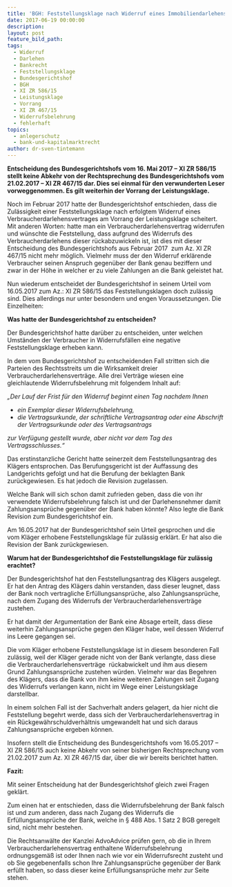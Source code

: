 ```yaml
---
title: 'BGH: Feststellungsklage nach Widerruf eines Immobiliendarlehens nun unter bestimmten Voraussetzungen doch möglich'
date: 2017-06-19 00:00:00
description:
layout: post
feature_bild_path:
tags:
  - Widerruf
  - Darlehen
  - Bankrecht
  - Feststellungsklage
  - Bundesgerichtshof
  - BGH
  - XI ZR 586/15
  - Leistungsklage
  - Vorrang
  - XI ZR 467/15
  - Widerrufsbelehrung
  - fehlerhaft
topics:
  - anlegerschutz
  - bank-und-kapitalmarktrecht
author: dr-sven-tintemann
---
```



**Entscheidung des Bundesgerichtshofs vom 16. Mai 2017 – XI ZR 586/15 stellt keine Abkehr von der Rechtsprechung des Bundesgerichtshofs vom 21.02.2017 – XI ZR 467/15 dar. Dies sei einmal für den verwunderten Leser vorweggenommen. Es gilt weiterhin der Vorrang der Leistungsklage.**

Noch im Februar 2017 hatte der Bundesgerichtshof entschieden, dass die Zulässigkeit einer Feststellungsklage nach erfolgtem Widerruf eines Verbraucherdarlehensvertrages am Vorrang der Leistungsklage scheitert. Mit anderen Worten: hatte man ein Verbraucherdarlehensvertrag widerrufen und wünschte die Feststellung, dass aufgrund des Widerrufs des Verbraucherdarlehens dieser rückabzuwickeln ist, ist dies mit dieser Entscheidung des Bundesgerichtshofs aus Februar 2017  zum Az. XI ZR 467/15 nicht mehr möglich. Vielmehr muss der den Widerruf erklärende Verbraucher seinen Anspruch gegenüber der Bank genau beziffern und zwar in der Höhe in welcher er zu viele Zahlungen an die Bank geleistet hat.

Nun wiederum entscheidet der Bundesgerichtshof in seinem Urteil vom 16.05.2017 zum Az.: XI ZR 586/15 das Feststellungsklagen doch zulässig sind. Dies allerdings nur unter besondern und engen Voraussetzungen. Die Einzelheiten:

**Was hatte der Bundesgerichtshof zu entscheiden?**

Der Bundesgerichtshof hatte darüber zu entscheiden, unter welchen Umständen der Verbraucher in Widerrufsfällen eine negative Feststellungsklage erheben kann.

In dem vom Bundesgerichtshof zu entscheidenden Fall stritten sich die Parteien des Rechtsstreits um die Wirksamkeit dreier Verbraucherdarlehensverträge. Alle drei Verträge wiesen eine gleichlautende Widerrufsbelehrung mit folgendem Inhalt auf:

*„Der Lauf der Frist für den Widerruf beginnt einen Tag nachdem Ihnen*

* *ein Exemplar dieser Widerrufsbelehrung,*
* *die Vertragsurkunde, der schriftliche Vertragsantrag oder eine Abschrift der Vertragsurkunde oder des Vertragsantrags*

*zur Verfügung gestellt wurde, aber nicht vor dem Tag des Vertragsschlusses.“*

Das erstinstanzliche Gericht hatte seinerzeit dem Feststellungsantrag des Klägers entsprochen. Das Berufungsgericht ist der Auffassung des Landgerichts gefolgt und hat die Berufung der beklagten Bank zurückgewiesen. Es hat jedoch die Revision zugelassen.

Welche Bank will sich schon damit zufrieden geben, dass die von ihr verwendete Widerrufsbelehrung falsch ist und der Darlehensnehmer damit Zahlungsansprüche gegenüber der Bank haben könnte? Also legte die Bank Revision zum Bundesgerichtshof ein.

Am 16.05.2017 hat der Bundesgerichtshof sein Urteil gesprochen und die vom Kläger erhobene Feststellungsklage für zulässig erklärt. Er hat also die Revision der Bank zurückgewiesen.

**Warum hat der Bundesgerichtshof die Feststellungsklage für zulässig erachtet?**

Der Bundesgerichtshof hat den Feststellungsantrag des Klägers ausgelegt. Er hat den Antrag des Klägers dahin verstanden, dass dieser leugnet, dass der Bank noch vertragliche Erfüllungsansprüche, also Zahlungsansprüche, nach dem Zugang des Widerrufs der Verbraucherdarlehensverträge zustehen.

Er hat damit der Argumentation der Bank eine Absage erteilt, dass diese weiterhin Zahlungsansprüche gegen den Kläger habe, weil dessen Widerruf ins Leere gegangen sei.

Die vom Kläger erhobene Feststellungsklage ist in diesem besonderen Fall zulässig, weil der Kläger gerade nicht von der Bank verlangte, dass diese die Verbraucherdarlehensverträge  rückabwickelt und ihm aus diesem Grund Zahlungsansprüche zustehen würden. Vielmehr war das Begehren des Klägers, dass die Bank von ihm keine weiteren Zahlungen seit Zugang des Widerrufs verlangen kann, nicht im Wege einer Leistungsklage darstellbar.

In einem solchen Fall ist der Sachverhalt anders gelagert, da hier nicht die Feststellung begehrt werde, dass sich der Verbraucherdarlehensvertrag in ein Rückgewährschuldverhältnis umgewandelt hat und sich daraus Zahlungsansprüche ergeben können.

Insofern stellt die Entscheidung des Bundesgerichtshofs vom 16.05.2017 – XI ZR 586/15 auch keine Abkehr von seiner bisherigen Rechtsprechung vom 21.02.2017 zum Az. XI ZR 467/15 dar, über die wir bereits berichtet hatten.

**Fazit:**

Mit seiner Entscheidung hat der Bundesgerichtshof gleich zwei Fragen geklärt.

Zum einen hat er entschieden, dass die Widerrufsbelehrung der Bank falsch ist und zum anderen, dass nach Zugang des Widerrufs die Erfüllungsansprüche der Bank, welche in § 488 Abs. 1 Satz 2 BGB geregelt sind, nicht mehr bestehen.

Die Rechtsanwälte der Kanzlei AdvoAdvice prüfen gern, ob die in Ihrem Verbraucherdarlehensvertrag enthaltene Widerrufsbelehrung ordnungsgemäß ist oder Ihnen nach wie vor ein Widerrufsrecht zusteht und ob Sie gegebenenfalls schon Ihre Zahlungsansprüche gegenüber der Bank erfüllt haben, so dass dieser keine Erfüllungsansprüche mehr zur Seite stehen.